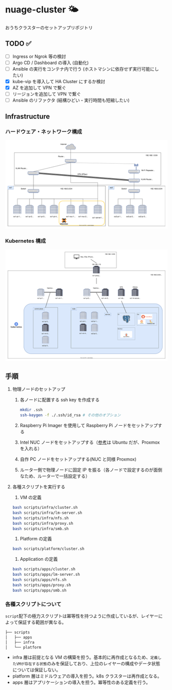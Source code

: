 # nuage-cluster :sun_behind_small_cloud:

おうちクラスターのセットアップリポジトリ

## TODO :white_check_mark:

- [ ] Ingress or Ngrok 等の検討
- [ ] Argo CD / Dashboard の導入 (自動化)
- [ ] Ansible の実行をコンテナ内で行う (ホストマシンに依存せず実行可能にしたい)
- [x] kube-vip を導入して HA Cluster にするか検討
- [x] AZ を追加して VPN で繋ぐ
- [ ] リージョンを追加して VPN で繋ぐ
- [ ] Ansible のリファクタ (結構ひどい・実行時間も短縮したい)

## Infrastructure

### ハードウェア・ネットワーク構成

<img src="./docs/hardware.drawio.svg" style="background-color: white; padding: 8px;">

### Kubernetes 構成

<img src="./docs/k8s-arch.drawio.svg" style="background-color: white; padding: 8px;">

## 手順

1. 物理ノードのセットアップ

   1. 各ノードに配置する ssh key を作成する

      ```sh
      mkdir .ssh
      ssh-keygen -f ./.ssh/id_rsa # その他のオプション
      ```

   1. Raspberry Pi Imager を使用して Raspberry Pi ノードをセットアップする

   1. Intel NUC ノードをセットアップする（[参考](./docs/setup-nuc.md)は Ubuntu だが、Proxmox を入れる）

   1. 自作 PC ノードをセットアップする(NUC と同様 Proxmox)

   1. ルーター側で物理ノードに固定 IP を振る（各ノードで設定するのが面倒なため、ルーターで一括設定する）

1. 各種スクリプトを実行する

   1. VM の定義

   ```sh
   bash scripts/infra/cluster.sh
   bash scripts/infra/lm-server.sh
   bash scripts/infra/nfs.sh
   bash scripts/infra/proxy.sh
   bash scripts/infra/smb.sh
   ```

   1. Platform の定義

   ```sh
   bash scripts/platform/cluster.sh
   ```

   1. Application の定義

   ```sh
   bash scripts/apps/cluster.sh
   bash scripts/apps/lm-server.sh
   bash scripts/apps/nfs.sh
   bash scripts/apps/proxy.sh
   bash scripts/apps/smb.sh
   ```

### 各種スクリプトについて

`script`配下の極力スクリプトは冪等性を持つように作成しているが、レイヤーによって保証する範囲が異なる。

```
├── scripts
│   ├── apps
│   ├── infra
│   └── platform
```

- infra 層は前提となる VM の構築を担う。基本的に再作成となるため、`定義したVMが存在する状態`のみを保証しており、上位のレイヤーの構成やデータ状態については保証しない。
- platform 層はミドルウェアの導入を担う。k8s クラスターは再作成となる。
- apps 層はアプリケーションの導入を担う。冪等性のある定義を行う。
